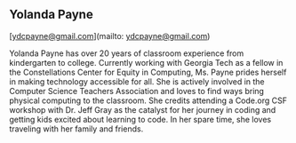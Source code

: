 ## Yolanda Payne

[ydcpayne@gmail.com](mailto: ydcpayne@gmail.com)

Yolanda Payne has over 20 years of classroom experience from kindergarten to college.  Currently working with Georgia Tech as a fellow in the Constellations Center for Equity in Computing, Ms. Payne prides herself in making technology accessible for all.  She is actively involved in the Computer Science Teachers Association and loves to find ways bring physical computing to the classroom. She credits attending a Code.org CSF workshop with Dr. Jeff Gray as the catalyst for her journey in coding and getting kids excited about learning to code.   In her spare time, she loves traveling with her family and friends.